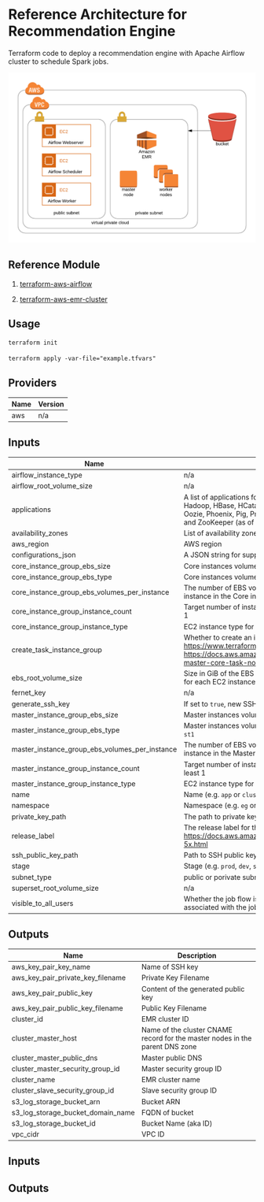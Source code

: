 # Reference Architecture for Recommendation Engine

Terraform code to deploy a recommendation engine with Apache Airflow cluster to schedule Spark jobs.

![](architecture.png)

## Reference Module

1. [terraform-aws-airflow](https://github.com/PowerDataHub/terraform-aws-airflow)

2. [terraform-aws-emr-cluster](https://github.com/cloudposse/terraform-aws-emr-cluster)

## Usage
```
terraform init

terraform apply -var-file="example.tfvars"

```


<!-- BEGINNING OF PRE-COMMIT-TERRAFORM DOCS HOOK -->
## Providers

| Name | Version |
|------|---------|
| aws | n/a |

## Inputs

| Name | Description | Type | Default | Required |
|------|-------------|------|---------|:-----:|
| airflow\_instance\_type | n/a | `string` | `"t3.medium"` | no |
| airflow\_root\_volume\_size | n/a | `number` | `8` | no |
| applications | A list of applications for the cluster. Valid values are: Flink, Ganglia, Hadoop, HBase, HCatalog, Hive, Hue, JupyterHub, Livy, Mahout, MXNet, Oozie, Phoenix, Pig, Presto, Spark, Sqoop, TensorFlow, Tez, Zeppelin, and ZooKeeper (as of EMR 5.25.0). Case insensitive | `list(string)` | n/a | yes |
| availability\_zones | List of availability zones | `list(string)` | n/a | yes |
| aws\_region | AWS region | `string` | `"us-west-2"` | no |
| configurations\_json | A JSON string for supplying list of configurations for the EMR cluster | `string` | `""` | no |
| core\_instance\_group\_ebs\_size | Core instances volume size, in gibibytes (GiB) | `number` | n/a | yes |
| core\_instance\_group\_ebs\_type | Core instances volume type. Valid options are `gp2`, `io1`, `standard` and `st1` | `string` | n/a | yes |
| core\_instance\_group\_ebs\_volumes\_per\_instance | The number of EBS volumes with this configuration to attach to each EC2 instance in the Core instance group | `number` | n/a | yes |
| core\_instance\_group\_instance\_count | Target number of instances for the Core instance group. Must be at least 1 | `number` | n/a | yes |
| core\_instance\_group\_instance\_type | EC2 instance type for all instances in the Core instance group | `string` | n/a | yes |
| create\_task\_instance\_group | Whether to create an instance group for Task nodes. For more info: https://www.terraform.io/docs/providers/aws/r/emr_instance_group.html, https://docs.aws.amazon.com/emr/latest/ManagementGuide/emr-master-core-task-nodes.html | `bool` | n/a | yes |
| ebs\_root\_volume\_size | Size in GiB of the EBS root device volume of the Linux AMI that is used for each EC2 instance. Available in Amazon EMR version 4.x and later | `number` | n/a | yes |
| fernet\_key | n/a | `string` | `"HeY9Aivs7vADx5oy7SBKHfRJdj3fhpD_6IX2LnlDN74"` | no |
| generate\_ssh\_key | If set to `true`, new SSH key pair will be created | `bool` | n/a | yes |
| master\_instance\_group\_ebs\_size | Master instances volume size, in gibibytes (GiB) | `number` | n/a | yes |
| master\_instance\_group\_ebs\_type | Master instances volume type. Valid options are `gp2`, `io1`, `standard` and `st1` | `string` | n/a | yes |
| master\_instance\_group\_ebs\_volumes\_per\_instance | The number of EBS volumes with this configuration to attach to each EC2 instance in the Master instance group | `number` | n/a | yes |
| master\_instance\_group\_instance\_count | Target number of instances for the Master instance group. Must be at least 1 | `number` | n/a | yes |
| master\_instance\_group\_instance\_type | EC2 instance type for all instances in the Master instance group | `string` | n/a | yes |
| name | Name  (e.g. `app` or `cluster`) | `string` | n/a | yes |
| namespace | Namespace (e.g. `eg` or `cp`) | `string` | n/a | yes |
| private\_key\_path | The path to private key. | `string` | n/a | yes |
| release\_label | The release label for the Amazon EMR release. https://docs.aws.amazon.com/emr/latest/ReleaseGuide/emr-release-5x.html | `string` | n/a | yes |
| ssh\_public\_key\_path | Path to SSH public key directory (e.g. `/secrets`) | `string` | n/a | yes |
| stage | Stage (e.g. `prod`, `dev`, `staging`, `infra`) | `string` | n/a | yes |
| subnet\_type | public or porivate subnet | `string` | `"public"` | no |
| superset\_root\_volume\_size | n/a | `number` | `8` | no |
| visible\_to\_all\_users | Whether the job flow is visible to all IAM users of the AWS account associated with the job flow | `bool` | n/a | yes |

## Outputs

| Name | Description |
|------|-------------|
| aws\_key\_pair\_key\_name | Name of SSH key |
| aws\_key\_pair\_private\_key\_filename | Private Key Filename |
| aws\_key\_pair\_public\_key | Content of the generated public key |
| aws\_key\_pair\_public\_key\_filename | Public Key Filename |
| cluster\_id | EMR cluster ID |
| cluster\_master\_host | Name of the cluster CNAME record for the master nodes in the parent DNS zone |
| cluster\_master\_public\_dns | Master public DNS |
| cluster\_master\_security\_group\_id | Master security group ID |
| cluster\_name | EMR cluster name |
| cluster\_slave\_security\_group\_id | Slave security group ID |
| s3\_log\_storage\_bucket\_arn | Bucket ARN |
| s3\_log\_storage\_bucket\_domain\_name | FQDN of bucket |
| s3\_log\_storage\_bucket\_id | Bucket Name (aka ID) |
| vpc\_cidr | VPC ID |

<!-- END OF PRE-COMMIT-TERRAFORM DOCS HOOK -->


## Inputs

## Outputs
